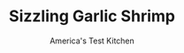 ---
layout: ../../layouts/MarkdownPostLayout.astro
title: Sizzling Garlic Shrimp
author: America's Test Kitchen
pubDate: 2023-03-15
description: "Our recipe makes this restaurant favorite accessible to anyone, any night of the week."
image_url: https://res.cloudinary.com/hksqkdlah/image/upload/ar_1:1,c_fill,dpr_2.0,f_auto,fl_lossy.progressive.strip_profile,g_faces:auto,q_auto:low,w_344/5181_qdr07-sfs-4c-shrimp-317017
tags: ["Main Courses","Fish & Seafood","30-Minute Suppers"]
calories: 1281
protein: 23
carbohydrates: 6
fats: 
fiber: 1
ingredients: ["1 1/2 pounds, large shrimp, peeled and deveined",", Salt and pepper","1/4 cup, extra-virgin olive oil","6 cloves, garlic, sliced thin lenthwise, plus 1 clove minced","1 , red bell pepper, seeded and diced","1/4 teaspoon, red pepper flakes","1/4 cup, dry sherry","2 tablespoons, chopped fresh parsley leaves","2 tablespoons, unsalted butter, softened","1 tablespoon, fresh lemon juice, plus lemon wedges for serving"]
serves: 4
time: ""
instructions: ["Pat shrimp dry and toss with 1/4 teaspoon salt and 1/4 teaspoon pepper in medium bowl.","Cook oil and sliced garlic in large skillet over medium heat, stirring often, until garlic is golden and crisp, 3 to 4 minutes. Using slotted spoon, transfer garlic to small bowl. Add bell pepper and pepper flakes to skillet and cook until bell pepper is soft, about 3 minutes. Increase heat to high, add shrimp, and cook until edges turn pink, about 1 minute. Flip shrimp, add sherry, and simmer until shrimp are just cooked through, about 1 minute. Using slotted spoon, transfer shrimp to serving platter.","Add minced garlic, parsley, butter, and lemon juice to skillet and simmer until thickened, about 1 minute. Adjust seasonings, pour sauce over shrimp, and scatter browned garlic chips on top. Serve with lemon wedges."]
nutrition: ["306 mg Potassium","434 mg Phosphorus","111 mg Calcium","45 mg Magnesium","967 mg Sodium","1 mg Zinc","21 g Fat","3 mg Niacin (B3)","11 g Monounsaturated","2 g Polyunsaturated","43 mg Vitamin C","229 mg Cholesterol","5 g Saturated","1 g Fiber","49 µg Folate (food)","1 g Sugars","43 µg Vitamin K","181 g Water","6 g Carbs","49 µg Folate equivalent (total)","23 g Protein","4 mg Vitamin E","1 µg Vitamin B12","195 µg Vitamin A","320 kcal Energy","1281 calories"]
notes: "Serve this dish with crusty bread and a salad."
---